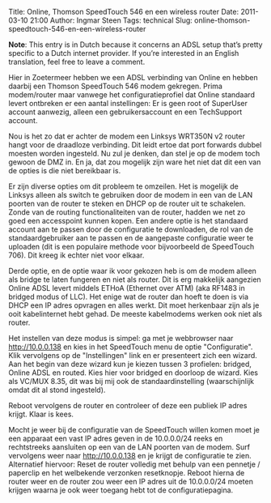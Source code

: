 Title: Online, Thomson SpeedTouch 546 en een wireless router
Date: 2011-03-10 21:00
Author: Ingmar Steen
Tags: technical
Slug: online-thomson-speedtouch-546-en-een-wireless-router

**Note**: This entry is in Dutch because it concerns an ADSL setup
that’s pretty specific to a Dutch internet provider. If you’re
interested in an English translation, feel free to leave a comment.

Hier in Zoetermeer hebben we een ADSL
verbinding van Online en hebben daarbij een Thomson SpeedTouch 546 modem
gekregen. Prima modem/router maar vanwege het configuratieprofiel dat
Online standaard levert ontbreken er een aantal instellingen: Er is geen
root of SuperUser account aanwezig, alleen een gebruikersaccount en een
TechSupport account.

Nou is het zo dat er achter de modem een Linksys WRT350N v2 router hangt
voor de draadloze verbinding. Dit leidt ertoe dat port forwards dubbel
moesten worden ingesteld. Nu zul je denken, dan stel je op de modem toch
gewoon de DMZ in. En ja, dat zou mogelijk zijn
ware het niet dat dit een van de opties is die niet bereikbaar is.

Er zijn diverse opties om dit probleem te omzeilen. Het is mogelijk de
Linksys alleen als switch te gebruiken door de modem in een van de LAN
poorten van de router te steken en DHCP op de router uit te schakelen.
Zonde van de routing functionaliteiten van de router, hadden we net zo
goed een accesspoint kunnen kopen. Een andere optie is het standaard
account aan te passen door de configuratie te downloaden, de rol van de
standaardgebruiker aan te passen en de aangepaste configuratie weer te
uploaden (dit is een populaire methode voor bijvoorbeeld de SpeedTouch
706). Dit kreeg ik echter niet voor elkaar.

Derde optie, en de optie waar ik voor gekozen heb is om de modem alleen
als bridge te laten fungeren en niet als router. Dit is erg makkelijk
aangezien Online ADSL levert middels ETHoA
(Ethernet over ATM) (aka RF1483 in bridged
modus of LLC). Het enige wat de router dan
hoeft te doen is via DHCP een IP adres
opvragen en alles werkt. Dit moet herkenbaar zijn als je ooit
kabelinternet hebt gehad. De meeste kabelmodems werken ook niet als
router.

Het instellen van deze modus is simpel: ga met je webbrowser naar
http://10.0.0.138 en kies in het SpeedTouch menu de optie
"Configuratie". Klik vervolgens op de "Instellingen" link en er
presenteert zich een wizard. Aan het begin van deze wizard kun je kiezen
tussen 3 profielen: bridged, Online ADSL en
routed. Kies hier voor bridged en doorloop de wizard. Kies als VC/MUX
8.35, dit was bij mij ook de standaardinstelling
(waarschijnlijk omdat dit al stond ingesteld).

Reboot vervolgens de router en controleer of deze een publiek IP adres
krijgt. Klaar is kees.

Mocht je weer bij de configuratie van de SpeedTouch willen komen moet je
een apparaat een vast IP adres geven in de 10.0.0.0/24 reeks en
rechtstreeks aansluiten op een van de LAN
poorten van de modem. Surf vervolgens weer naar http://10.0.0.138 en je
krijgt de configuratie te zien. Alternatief hiervoor: Reset de router
volledig met behulp van een pennetje / paperclip en het welbekende
verzonken resetknopje. Reboot hierna de router weer en de router zou
weer een IP adres uit de 10.0.0.0/24 moeten krijgen waarna je ook weer
toegang hebt tot de configuratiepagina.
